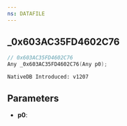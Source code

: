 ```yaml
---
ns: DATAFILE
---
```

## _0x603AC35FD4602C76

```c
// 0x603AC35FD4602C76
Any _0x603AC35FD4602C76(Any p0);
```

```
NativeDB Introduced: v1207
```

## Parameters
* **p0**:
